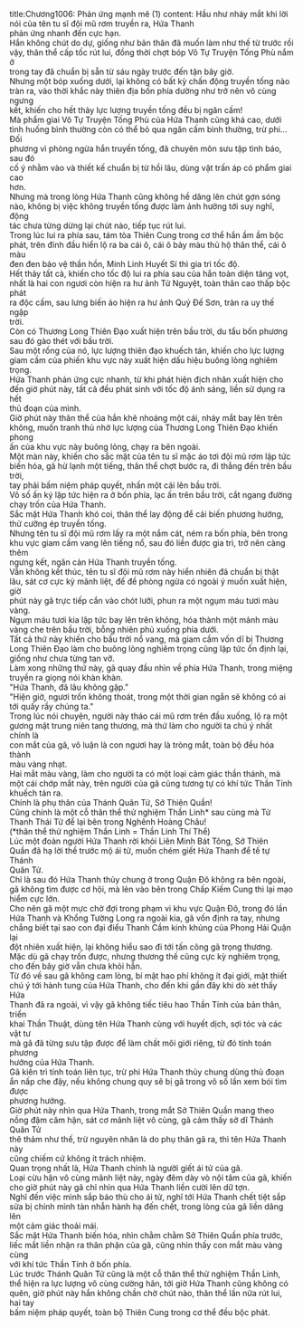 title:Chương1006: Phản ứng mạnh mẽ (1)
content:
Hầu như nháy mắt khi lời nói của tên tu sĩ đội mũ rơm truyền ra, Hứa Thanh<br>phản ứng nhanh đến cực hạn.<br>Hắn không chút do dự, giống như bản thân đã muốn làm như thế từ trước rồi<br>vậy, thân thể cấp tốc rút lui, đồng thời chợt bóp Vô Tự Truyện Tống Phù nắm ở<br>trong tay đã chuẩn bị sẵn từ sáu ngày trước đến tận bây giờ.<br>Nhưng một bóp xuống dưới, lại không có bất kỳ chấn động truyền tống nào<br>tràn ra, vào thời khắc này thiên địa bốn phía dường như trở nên vô cùng ngưng<br>kết, khiến cho hết thảy lực lượng truyền tống đều bị ngăn cấm!<br>Mà phẩm giai Vô Tự Truyện Tống Phù của Hứa Thanh cũng khá cao, dưới<br>tình huống bình thường còn có thể bỏ qua ngăn cấm bình thường, trừ phi... Đối<br>phương vì phòng ngừa hắn truyền tống, đã chuyên môn sưu tập tình báo, sau đó<br>cố ý nhằm vào và thiết kế chuẩn bị từ hồi lâu, dùng vật trấn áp có phẩm giai cao<br>hơn.<br>Nhưng mà trong lòng Hứa Thanh cũng không hề dâng lên chút gợn sóng<br>nào, không bị việc không truyền tống được làm ảnh hưởng tới suy nghĩ, động<br>tác chưa từng dừng lại chút nào, tiếp tục rút lui.<br>Trong lúc lui ra phía sau, tám tòa Thiên Cung trong cơ thể hắn ầm ầm bộc<br>phát, trên đỉnh đầu hiển lộ ra ba cái ô, cái ô bảy màu thủ hộ thân thể, cái ô màu<br>đen đen bảo vệ thần hồn, Minh Linh Huyết Sí thì gia trì tốc độ.<br>Hết thảy tất cả, khiến cho tốc độ lui ra phía sau của hắn toàn diện tăng vọt,<br>nhất là hai con ngươi còn hiện ra hư ảnh Tử Nguyệt, toàn thân cao thấp bộc phát<br>ra độc cấm, sau lưng biến ảo hiện ra hư ảnh Quỷ Đế Sơn, tràn ra uy thế ngập<br>trời.<br>Còn có Thương Long Thiên Đạo xuất hiện trên bầu trời, du tẩu bốn phương<br>sau đó gào thét với bầu trời.<br>Sau một rống của nó, lực lượng thiên đạo khuếch tán, khiến cho lực lượng<br>giam cầm của phiến khu vực này xuất hiện dấu hiệu buông lỏng nghiêm trọng.<br>Hứa Thanh phản ứng cực nhanh, từ khi phát hiện địch nhân xuất hiện cho<br>đến giờ phút này, tất cả đều phát sinh với tốc độ ánh sáng, liền sử dụng ra hết<br>thủ đoạn của mình.<br>Giờ phút này thân thể của hắn khẽ nhoáng một cái, nháy mắt bay lên trên<br>không, muốn tranh thủ nhờ lực lượng của Thương Long Thiên Đạo khiến phong<br>ấn của khu vực này buông lỏng, chạy ra bên ngoài.<br>Một màn này, khiến cho sắc mặt của tên tu sĩ mặc áo tơi đội mũ rơm lập tức<br>biến hóa, gã hừ lạnh một tiếng, thân thể chợt bước ra, đi thẳng đến trên bầu trời,<br>tay phải bấm niệm pháp quyết, nhấn một cái lên bầu trời.<br>Vô số ấn ký lập tức hiện ra ở bốn phía, lạc ấn trên bầu trời, cắt ngang đường<br>chạy trốn của Hứa Thanh.<br>Sắc mặt Hứa Thanh khó coi, thân thể lay động để cải biến phương hướng,<br>thử cưỡng ép truyền tống.<br>Nhưng tên tu sĩ đội mũ rơm lấy ra một nắm cát, ném ra bốn phía, bên trong<br>khu vực giam cầm vang lên tiếng nổ, sau đó liền được gia trì, trở nên càng thêm<br>ngưng kết, ngăn cản Hứa Thanh truyền tống.<br>Vẫn không kết thúc, tên tu sĩ đội mũ rơm này hiển nhiên đã chuẩn bị thật<br>lâu, sát cơ cực kỳ mãnh liệt, để đề phòng ngừa có ngoài ý muốn xuất hiện, giờ<br>phút này gã trực tiếp cắn vào chót lưỡi, phun ra một ngụm máu tươi màu vàng.<br>Ngụm máu tươi kia lập tức bay lên trên không, hóa thành một mảnh màu<br>vàng che trên bầu trời, bỗng nhiên phủ xuống phía dưới.<br>Tất cả thứ này khiến cho bầu trời nổ vang, mà giam cầm vốn dĩ bị Thương<br>Long Thiên Đạo làm cho buông lỏng nghiêm trọng cũng lập tức ổn định lại,<br>giống như chưa từng tan vỡ.<br>Làm xong những thứ này, gã quay đầu nhìn về phía Hứa Thanh, trong miệng<br>truyền ra giọng nói khàn khàn.<br>"Hứa Thanh, đã lâu không gặp."<br>"Hiện giờ, ngươi trốn không thoát, trong một thời gian ngắn sẽ không có ai<br>tới quấy rầy chúng ta."<br>Trong lúc nói chuyện, người này tháo cái mũ rơm trên đầu xuống, lộ ra một<br>gương mặt trung niên tang thương, mà thứ làm cho người ta chú ý nhất chính là<br>con mắt của gã, vô luận là con ngươi hay là tròng mắt, toàn bộ đều hóa thành<br>màu vàng nhạt.<br>Hai mắt màu vàng, làm cho người ta có một loại cảm giác thần thánh, mà<br>một cái chớp mắt này, trên người của gã cũng tương tự có khí tức Thần Tính<br>khuếch tán ra.<br>Chính là phụ thân của Thánh Quân Tử, Sở Thiên Quần!<br>Cũng chính là một cỗ thân thể thử nghiệm Thần Linh* sau cùng mà Tử<br>Thanh Thái Tử để lại bên trong Nghênh Hoàng Châu!<br>(*thân thể thử nghiệm Thần Linh = Thần Linh Thí Thể)<br>Lúc một đoàn người Hứa Thanh rời khỏi Liên Minh Bát Tông, Sở Thiên<br>Quần đã hạ lời thề trước mộ ái tử, muốn chém giết Hứa Thanh để tế tự Thánh<br>Quân Tử.<br>Chỉ là sau đó Hứa Thanh thủy chung ở trong Quận Đô không ra bên ngoài,<br>gã không tìm được cơ hội, mà lẻn vào bên trong Chấp Kiếm Cung thì lại mạo<br>hiểm cực lớn.<br>Cho nên gã một mực chờ đợi trong phạm vi khu vực Quận Đô, trong đó lần<br>Hứa Thanh và Khổng Tường Long ra ngoài kia, gã vốn định ra tay, nhưng<br>chẳng biết tại sao con đại điểu Thanh Cầm kinh khủng của Phong Hải Quận lại<br>đột nhiên xuất hiện, lại không hiểu sao đi tới tấn công gã trọng thương.<br>Mặc dù gã chạy trốn được, nhưng thương thế cũng cực kỳ nghiêm trọng,<br>cho đến bây giờ vẫn chưa khỏi hẳn.<br>Từ đó về sau gã không cam lòng, bí mật hao phí không ít đại giới, mật thiết<br>chú ý tới hành tung của Hứa Thanh, cho đến khi gần đây khi dò xét thấy Hứa<br>Thanh đã ra ngoài, vì vậy gã không tiếc tiêu hao Thần Tính của bản thân, triển<br>khai Thần Thuật, dùng tên Hứa Thanh cùng với huyết dịch, sợi tóc và các vật tư<br>mà gã đã từng sưu tập được để làm chất môi giới riêng, từ đó tính toán phương<br>hướng của Hứa Thanh.<br>Gã kiên trì tính toán liên tục, trừ phi Hứa Thanh thủy chung dùng thủ đoạn<br>ẩn nấp che đậy, nếu không chung quy sẽ bị gã trong vô số lần xem bói tìm được<br>phương hướng.<br>Giờ phút này nhìn qua Hứa Thanh, trong mắt Sở Thiên Quần mang theo<br>nồng đậm căm hận, sát cơ mãnh liệt vô cùng, gã cảm thấy sở dĩ Thánh Quân Tử<br>thê thảm như thế, trừ nguyên nhân là do phụ thân gã ra, thì tên Hứa Thanh này<br>cũng chiếm cứ không ít trách nhiệm.<br>Quan trọng nhất là, Hứa Thanh chính là người giết ái tử của gã.<br>Loại cừu hận vô cùng mãnh liệt này, ngày đêm dày vò nội tâm của gã, khiến<br>cho giờ phút này gã chỉ nhìn qua Hứa Thanh liền cười lên dữ tợn.<br>Nghĩ đến việc mình sắp báo thù cho ái tử, nghĩ tới Hứa Thanh chết tiệt sắp<br>sửa bị chính mình tàn nhẫn hành hạ đến chết, trong lòng của gã liền dâng lên<br>một cảm giác thoải mái.<br>Sắc mặt Hứa Thanh biến hóa, nhìn chằm chằm Sở Thiên Quần phía trước,<br>liếc mắt liền nhận ra thân phận của gã, cũng nhìn thấy con mắt màu vàng cùng<br>với khí tức Thần Tính ở bốn phía.<br>Lúc trước Thánh Quân Tử cũng là một cỗ thân thể thử nghiệm Thần Linh,<br>thể hiện ra lực lượng vô cùng cường hãn, tới giờ Hứa Thanh cũng không có<br>quên, giờ phút này hắn không chần chờ chút nào, thân thể lần nữa rút lui, hai tay<br>bấm niệm pháp quyết, toàn bộ Thiên Cung trong cơ thể đều bộc phát.